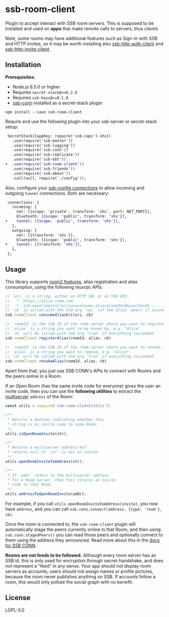 # ssb-room-client

Plugin to accept interact with SSB room servers. This is supposed to be installed and used on **apps** that make remote calls to servers, thus _clients_.

Note, some rooms may have additional features such as Sign-in with SSB and HTTP invites, so it may be worth installing also [ssb-http-auth-client](https://github.com/staltz/ssb-http-auth-client) and [ssb-http-invite-client](https://github.com/staltz/ssb-http-invite-client).

## Installation

**Prerequisites:**

- Node.js 6.5.0 or higher
- Requires `secret-stack@>=6.2.0`
- Requires `ssb-keys@>=8.1.0`
- [ssb-conn](https://github.com/staltz/ssb-conn) installed as a secret-stack plugin

```
npm install --save ssb-room-client
```

Require and use the following plugin into your ssb-server or secret-stack setup:

```diff
 SecretStack({appKey: require('ssb-caps').shs})
   .use(require('ssb-master'))
   .use(require('ssb-logging'))
   .use(require('ssb-conn'))
   .use(require('ssb-replicate'))
   .use(require('ssb-ebt'))
+  .use(require('ssb-room-client'))
   .use(require('ssb-friends'))
   .use(require('ssb-about'))
   .call(null, require('./config'));
```

Also, configure your [ssb-config connections](https://github.com/ssbc/ssb-config) to allow incoming and outgoing `tunnel` connections. Both are necessary:

```diff
 connections: {
   incoming: {
     net: [{scope: 'private', transform: 'shs', port: NET_PORT}],
     bluetooth: [{scope: 'public', transform: 'shs'}],
+    tunnel: [{scope: 'public', transform: 'shs'}],
   },
   outgoing: {
     net: [{transform: 'shs'}],
     bluetooth: [{scope: 'public', transform: 'shs'}],
+    tunnel: [{transform: 'shs'}],
   },
 };
```

## Usage

This library supports [room2 features](https://github.com/ssb-ngi-pointer/rooms2), alias registration and alias consumption, using the following muxrpc APIs:

```js
// `uri` is a string, either an HTTP URL or an SSB URI:
//   * `https://alice.room.com`
//   * `ssb:experimental?action=consume-alias&roomId=R&userId=U&.......`
// `cb` is called with the 2nd arg `rpc` (of the alias' peer) if succeeded
ssb.roomClient.consumeAliasUri(uri, cb)

// `roomId` is the SSB ID of the room server where you want to register an alias
// `alias` is a string you want to be known by, e.g. "Alice"
// `cb` will be called with 2nd arg `true` if everything succeeded
ssb.roomClient.registerAlias(roomId, alias, cb)

// `roomId` is the SSB ID of the room server where you want to revoke an alias
// `alias` is a string you want to remove, e.g. "Alice"
// `cb` will be called with 2nd arg `true` if everything succeeded
ssb.roomClient.revokeAlias(roomId, alias, cb)
```

Apart from that, you just use SSB CONN's APIs to connect with Rooms and the peers online in a Room.

If an _Open_ Room (has the same invite code for everyone) gives the user an invite code, then you can use the **following utilities** to extract the [multiserver](https://github.com/ssbc/multiserver) `address` of the Room:

```js
const utils = require('ssb-room-client/utils');

/**
 * Returns a boolean indicating whether this
 * string is an invite code to some Room.
 */
utils.isOpenRoomInvite(str);

/**
 * Returns a multiserver address but
 * returns null if `str` is not an invite.
 */
utils.openRoomInviteToAddress(str);

/**
 * If `addr` refers to the multiserver address
 * for a Room server, then this returns an invite
 * code to that Room.
 */
utils.addressToOpenRoomInvite(addr);
```

For example, if you call `utils.openRoomInviteToAddress(invite)`, you now have `address`, and you can call `ssb.conn.connect(address, {type: 'room'}, cb)`.

Once the room is connected to, the `ssb-room-client` plugin will automatically stage the peers currently online in that Room, and then using `ssb.conn.stagedPeers()` you can read those peers and optionally connect to them using the address they announced. Read more about this in the [docs for SSB CONN](https://github.com/staltz/ssb-conn).

**Rooms are not feeds to be followed.** Although every room server has an SSB id, this is only used for encryption through secret-handshake, and does not represent a "feed" in any sense. Your app should not display room servers as accounts, users should not assign names or profile pictures, because the room never publishes anything on SSB. If accounts follow a room, this would only pollute the social graph with no benefit.

## License

LGPL-3.0
